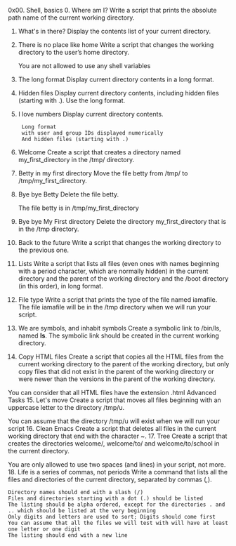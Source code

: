0x00. Shell, basics
0. Where am I?
Write a script that prints the absolute path name of the current working directory.
1. What's in there?
Display the contents list of your current directory.
2. There is no place like home
Write a script that changes the working directory to the user’s home directory.

    You are not allowed to use any shell variables
3. The long format
Display current directory contents in a long format.
4. Hidden files
Display current directory contents, including hidden files (starting with .). Use the long format.
5. I love numbers
Display current directory contents.

        Long format
        with user and group IDs displayed numerically
        And hidden files (starting with .)
6. Welcome
Create a script that creates a directory named my_first_directory in the /tmp/ directory.
7. Betty in my first directory
Move the file betty from /tmp/ to /tmp/my_first_directory.
8. Bye bye Betty
Delete the file betty.

    The file betty is in /tmp/my_first_directory
9. Bye bye My First directory
Delete the directory my_first_directory that is in the /tmp directory.
10. Back to the future
Write a script that changes the working directory to the previous one.
11. Lists
Write a script that lists all files (even ones with names beginning with a period character, which are normally hidden) in the current directory and the parent of the working directory and the /boot directory (in this order), in long format.
12. File type
Write a script that prints the type of the file named iamafile. The file iamafile will be in the /tmp directory when we will run your script.
13. We are symbols, and inhabit symbols
Create a symbolic link to /bin/ls, named __ls__. The symbolic link should be created in the current working directory. 
14. Copy HTML files
Create a script that copies all the HTML files from the current working directory to the parent of the working directory, but only copy files that did not exist in the parent of the working directory or were newer than the versions in the parent of the working directory.

You can consider that all HTML files have the extension .html
Advanced Tasks
15. Let's move
Create a script that moves all files beginning with an uppercase letter to the directory /tmp/u.

You can assume that the directory /tmp/u will exist when we will run your script
16. Clean Emacs
Create a script that deletes all files in the current working directory that end with the character ~.
17. Tree
Create a script that creates the directories welcome/, welcome/to/ and welcome/to/school in the current directory.

You are only allowed to use two spaces (and lines) in your script, not more.
18. Life is a series of commas, not periods
Write a command that lists all the files and directories of the current directory, separated by commas (,).

    Directory names should end with a slash (/)
    Files and directories starting with a dot (.) should be listed
    The listing should be alpha ordered, except for the directories . and .. which should be listed at the very beginning
    Only digits and letters are used to sort; Digits should come first
    You can assume that all the files we will test with will have at least one letter or one digit
    The listing should end with a new line
